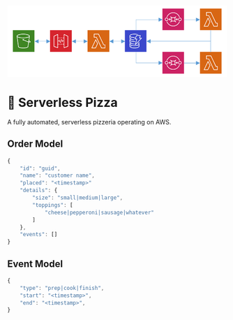 <p align="center">
  <img src="https://raw.githubusercontent.com/qccoders/serverless-pizza/master/docs/architecture.PNG">
</p>

# 🍕 Serverless Pizza
A fully automated, serverless pizzeria operating on AWS.

## Order Model

```js
{
    "id": "guid",
    "name": "customer name",
    "placed": "<timestamp>"
    "details": {
        "size": "small|medium|large",
        "toppings": [
            "cheese|pepperoni|sausage|whatever"
        ]
    },
    "events": []
}
```

## Event Model

```js
{
    "type": "prep|cook|finish",
    "start": "<timestamp>",
    "end": "<timestamp>",
}
```